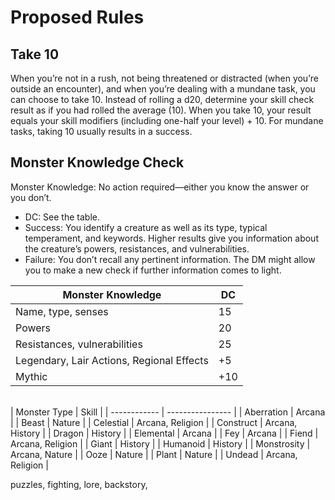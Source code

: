 # Proposed Rules
## Take 10
When you’re not in a rush, not being threatened or distracted (when you’re outside an encounter), and when you’re dealing with a mundane task, you can choose to take 10. Instead of rolling a d20, determine your skill check result as if you had rolled the average (10). When you take 10, your result equals your skill modifiers (including one-half your level) + 10. For mundane tasks, taking 10 usually results in a success.
## Monster Knowledge Check
Monster Knowledge: No action required—either you know the answer or you don’t.
- DC: See the table.
- Success: You identify a creature as well as its type, typical temperament, and keywords. Higher results give you information about the creature’s powers, resistances, and vulnerabilities.
- Failure: You don’t recall any pertinent information. The DM might allow you to make a new check if further information comes to light.

| Monster Knowledge                         | DC  |
| ----------------------------------------- | --- |
| Name, type, senses                        | 15  |
| Powers                                    | 20  |
| Resistances, vulnerabilities              | 25  |
| Legendary, Lair Actions, Regional Effects | +5  |
| Mythic                                    | +10 |
<br>
| Monster Type | Skill            |
| ------------ | ---------------- |
| Aberration   | Arcana           |
| Beast        | Nature           |
| Celestial    | Arcana, Religion |
| Construct    | Arcana, History  |
| Dragon       | History          |
| Elemental    | Arcana           |
| Fey          | Arcana           |
| Fiend        | Arcana, Religion |
| Giant        | History          |
| Humanoid     | History          |
| Monstrosity  | Arcana, Nature   |
| Ooze         | Nature           |
| Plant        | Nature           |
| Undead       | Arcana, Religion |

puzzles, fighting, lore, backstory, 